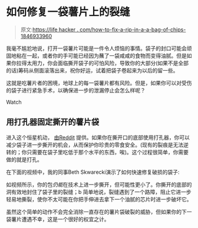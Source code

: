 # 如何修复一袋薯片上的裂缝

> 原文:[https://life hacker . com/how-to-fix-a-rip-in-a-a-bag-of-chips-1846933960](https://lifehacker.com/how-to-fix-a-rip-in-a-bag-of-chips-1846933960)

我毫不尴尬地说，打开一袋薯片可能是一件令人烦恼的事情。袋子的封口可能会顽固地粘在一起，或者你的手可能已经因为蘸了一袋咸咸的食物而变得油腻。但是如果你拉得太用力，你会面临撕开袋子的可怕风险，导致你的大部分(如果不是全部的话)筹码从侧面滚落出来，祝你好运，试着把袋子卷起来为以后的留一些。

这就是吃薯片者的困境，地球上的每一袋薯片都有风险。但是，如果你可以对受伤的袋子进行紧急手术，以确保进一步的泄漏停止会怎么样呢？

Watch

## 用打孔器固定撕开的薯片袋

进入这个恒星机动， [由Reddit](https://www.reddit.com/r/lifehacks/comments/newtn1/accidentally_tore_the_side_of_your_bag_of_chips/?utm_source=share&utm_medium=ios_app&utm_name=iossmf) 提供。如果你在撕开口的底部使用打孔器，你可以减少袋子进一步撕开的机会，从而保护你珍贵的零食安全。(现有的裂痕是无法逆转的；你只需要在袋子里吃低于那个水平的东西，唉)。这个过程很简单，你需要做的就是打孔。

在下面的视频中，我的同事Beth Skwarecki演示了如何快速修复破损的袋子:

如视频所示，你的包*仍能*在技术上进一步撕开，但可能性更小了。你撕开的底部的洞有效地封住了袋子里的裂缝；b 简单地说，裂缝遇到了一个路障，阻止它进一步轻易地撕裂，使你不太可能在你把手伸进去拿下一个油腻的芯片时进一步破坏它。

虽然这个简单的动作不会完全消除一直存在的薯片袋破裂的威胁，但如果你的下一袋薯片遭遇不幸，这是一个很好的权宜之计。